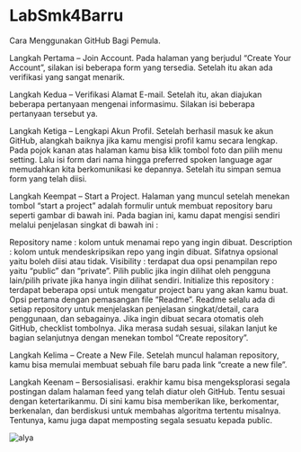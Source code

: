 # LabSmk4Barru
Cara Menggunakan GitHub Bagi Pemula.

Langkah Pertama – Join Account.
Pada halaman yang berjudul “Create Your Account”, silakan isi beberapa form yang tersedia. Setelah itu akan ada verifikasi yang sangat menarik.

Langkah Kedua – Verifikasi Alamat E-mail.
Setelah itu, akan diajukan beberapa pertanyaan mengenai informasimu. Silakan isi beberapa pertanyaan tersebut ya.

Langkah Ketiga – Lengkapi Akun Profil.
Setelah berhasil masuk ke akun GitHub, alangkah baiknya jika kamu mengisi profil kamu secara lengkap. Pada pojok kanan atas halaman kamu bisa klik tombol foto dan pilih menu setting. Lalu isi form dari nama hingga preferred spoken language agar memudahkan kita berkomunikasi ke depannya. Setelah itu simpan semua form yang telah diisi.

Langkah Keempat – Start a Project.
Halaman yang muncul setelah menekan tombol “start a project” adalah formulir untuk membuat repository baru seperti gambar di bawah ini.
Pada bagian ini, kamu dapat mengisi sendiri melalui penjelasan singkat di bawah ini :

Repository name : kolom untuk menamai repo yang ingin dibuat.
Description : kolom untuk mendeskripsikan repo yang ingin dibuat. Sifatnya opsional yaitu boleh diisi atau tidak.
Visibility : terdapat dua opsi penampilan repo yaitu “public” dan “private”. Pilih public jika ingin dilihat oleh pengguna lain/pilih private jika hanya ingin dilihat sendiri.
Initialize this repository : terdapat beberapa opsi untuk mengatur project baru yang akan kamu buat. Opsi pertama dengan pemasangan file “Readme”. Readme selalu ada di setiap repository untuk menjelaskan penjelasan singkat/detail, cara penggunaan, dan sebagainya. Jika ingin dibuat secara otomatis oleh GitHub, checklist tombolnya.
Jika merasa sudah sesuai, silakan lanjut ke bagian selanjutnya dengan menekan tombol “Create repository”.

Langkah Kelima – Create a New File.
Setelah muncul halaman repository, kamu bisa memulai membuat sebuah file baru pada link “create a new file”.

Langkah Keenam – Bersosialisasi.
erakhir kamu bisa mengeksplorasi segala postingan dalam halaman feed yang telah diatur oleh GitHub. Tentu sesuai dengan ketertarikanmu. Di sini kamu bisa memberikan like, berkomentar, berkenalan, dan berdiskusi untuk membahas algoritma tertentu misalnya. Tentunya, kamu juga dapat memposting segala sesuatu kepada public.


![alya](https://github.com/nrlya18/labsmk/assets/156055620/620eb498-9af2-4300-ad63-35ef47bd598a)

